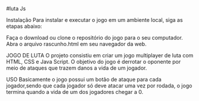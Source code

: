 #luta Js

Instalação
Para instalar e executar o jogo em um ambiente local, siga as etapas abaixo:

Faça o download ou clone o repositório do jogo para o seu computador.
Abra o arquivo rascunho.html em seu navegador da web.

JOGO DE LUTA
O projeto consistiu em criar um jogo multiplayer de luta com HTML, CSS e Java Script. O objetivo do jogo é derrotar o oponente por meio de ataques que trazem danos a vida de um jogador.

USO
Basicamente o jogo possui um botão de ataque para cada jogador,sendo que cada jogador só deve atacar uma vez por rodada, o jogo termina quando a vida de um dos jogadores chegar a 0.
